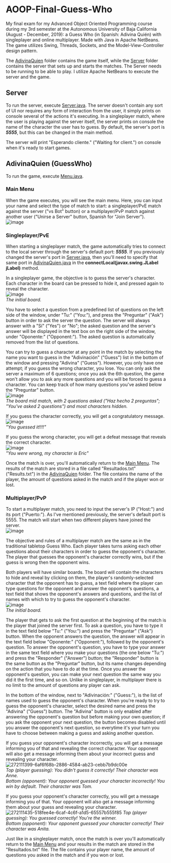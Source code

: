 # AOOP-Final-Guess-Who
My final exam for my Advanced Object Oriented Programming course during my 3rd semester at the Autonomous University of Baja California (August - December, 2019): a Guess Who (in Spanish: Adivina Quién) with singleplayer and online multiplayer. Made with Java in Apache NetBeans. The game utilizes Swing, Threads, Sockets, and the Model-View-Controller design pattern.

The [AdivinaQuien](AdivinaQuien) folder contains the game itself, while the [Server](Server) folder contains the server that sets up and starts the matches. The Server needs to be running to be able to play. I utilize Apache NetBeans to execute the server and the game.

## Server
To run the server, execute [Server.java](Server/src/server/Server.java). The server doesn't contain any sort of UI nor requires any form of interaction from the user, it simply prints on console several of the actions it's executing. In a singleplayer match, where the user is playing against the server itself, the server prints on console the name of the character the user has to guess. By default, the server's port is ***5555***, but this can be changed in the main method.

The server will print "Esperando cliente." ("Waiting for client.") on console when it's ready to start games.

## AdivinaQuien (GuessWho)
To run the game, execute [Menu.java](AdivinaQuien/src/adivinaquien/Menu.java).

### Main Menu
When the game executes, you will see the main menu. Here, you can input your name and select the type of match to start: a singleplayer/PvE match against the server ("vs Bot" button) or a multiplayer/PvP match against another user ("Unirse a Server" button, Spanish for "Join Server").  
![image](https://github.com/mareyna356/AOOP-Final-Guess-Who/assets/116867368/5440147d-c59e-4a89-bce7-c8bda5af2251)

### Singleplayer/PvE
When starting a singleplayer match, the game automatically tries to connect to the local server through the server's default port: ***5555***. If you previously changed the server's port in [Server.java](Server/src/server/Server.java), then you'll need to specify that same port in [AdivinaQuien.java](AdivinaQuien/src/adivinaquien/AdivinaQuien.java) in the **connectLocal(javax.swing.JLabel jLabel)** method.

In a singleplayer game, the objective is to guess the server's character. Each character in the board can be pressed to hide it, and pressed again to reveal the character.  
![image](https://github.com/mareyna356/AOOP-Final-Guess-Who/assets/116867368/ebd22749-9c88-4a7d-9d0a-6fa48a120331)  
_The initial board._

You have to select a question from a predefined list of questions on the left side of the window, under "Tu:" ("You:"), and press the "Preguntar" ("Ask") button in order to ask the server the question. The server will always answer with a "Sí" ("Yes") or "No"; the asked question and the server's answer will be displayed in the text box on the right side of the window, under "Oponente:" ("Opponent:"). The asked question is automatically removed from the list of questions.

You can try to guess a character at any point in the match by selecting the name you want to guess in the "Adivinación" ("Guess") list in the bottom of the window and pressing "Adivina" ("Guess"). However, you only have one attempt; if you guess the wrong character, you lose. You can only ask the server a maximum of 6 questions; once you ask the 6th question, the game won't allow you to ask any more questions and you will be forced to guess a character. You can keep track of how many questions you've asked below the "Preguntar" button.  
![image](https://github.com/mareyna356/AOOP-Final-Guess-Who/assets/116867368/61b65789-6a6e-4b20-ab70-c16d7d2120a2)  
_The board mid match, with 2 questions asked ("Haz hecho 2 preguntas"; "You've asked 2 questions") and most characters hidden._

If you guess the character correctly, you will get a congratulatory message.  
![image](https://github.com/mareyna356/AOOP-Final-Guess-Who/assets/116867368/9e1833d3-7802-4671-b5c6-40d5b1b96d31)  
_"You guessed it!!!!"_

If you guess the wrong character, you will get a defeat message that reveals the correct character.  
![image](https://github.com/mareyna356/AOOP-Final-Guess-Who/assets/116867368/99cac891-a08c-4ed3-a05b-4775c13f5a02)  
_"You were wrong, my character is Eric"_

Once the match is over, you'll automatically return to the [Main Menu](#main-menu). The results of the match are stored in a file called "Resultados.txt" ("Results.txt") in the [AdivinaQuien](AdivinaQuien) folder. The file contains the name of the player, the amount of questions asked in the match and if the player won or lost.

### Multiplayer/PvP
To start a multiplayer match, you need to input the server's IP ("Host:") and its port ("Puerto:"). As I've mentioned previously, the server's default port is 5555. The match will start when two different players have joined the server.  
![image](https://github.com/mareyna356/AOOP-Final-Guess-Who/assets/116867368/f951baf2-8195-4781-b55b-481380b018d9)

The objective and rules of a multiplayer match are the same as in the traditional tabletop Guess Who. Each player takes turns asking each other questions about their characters in order to guess the opponent's character. The player that guesses the opponent's character correctly wins, but if the guess is wrong then the opponent wins.

Both players will have similar boards. The board will contain the characters to hide and reveal by clicking on them, the player's randomly-selected character that the opponent has to guess, a text field where the player can type questions for the opponent and answer the opponent's questions, a text field that shows the opponent's answers and questions, and the list of names with which to try to guess the opponent's character.  
![image](https://github.com/mareyna356/AOOP-Final-Guess-Who/assets/116867368/22f8337f-fa27-447a-98c1-2aba72565857)  
_The initial board._

The player that gets to ask the first question at the beginning of the match is the player that joined the server first. To ask a question, you have to type it in the text field below "Tu:" ("You:") and press the "Preguntar" ("Ask") button. When the opponent answers the question, the answer will appear in the text field below "Oponente:" ("Opponent:"), followed by the opponent's question. To answer the opponent's question, you have to type your answer in the same text field where you make your questions (the one below "Tu:") and press the "Responder" ("Answer") button; the "Responder" button is the same button as the "Preguntar" button, but its name changes depending on the action that you have to do at the time. Once you answer the opponent's question, you can make your next question the same way you did it the first time, and so on. Unlike in singleplayer, in multiplayer there is no limit to the amount of questions any player can ask.

In the bottom of the window, next to "Adivinación:" ("Guess:"), is the list of names used to guess the opponent's character. When you're ready to try to guess the opponent's character, select the desired name and press the "Adivina" ("Guess") button. The "Adivina" button is only enabled after answering the opponent's question but before making your own question; if you ask the opponent your next question, the button becomes disabled until you answer the opponent's next question, so everytime it's your turn you have to choose between making a guess and asking another question.

If you guess your opponent's character incorrectly, you will get a message informing you of that and revealing the correct character. Your opponent will also get a message informing them about your incorrect guess and revealing your character.  
![272111399-6af6f68b-2886-4584-ab23-cebb7b9dc00e](https://github.com/mareyna356/AOOP-Final-Guess-Who/assets/116867368/0a65276c-5c3e-4323-84df-cdde04999308)  
_Top (player guessing): You didn't guess it correctly! Their character was Anne._  
_Bottom (opponent): Your opponent guessed your character incorrectly! You win by default. Their character was Tom._

If you guess your opponent's character correctly, you will get a message informing you of that. Your opponent will also get a message informing them about your guess and revealing your character.  
![272111435-518fee4e-6caf-4c6f-a1d5-65557b555f85](https://github.com/mareyna356/AOOP-Final-Guess-Who/assets/116867368/a1bc77d0-eada-4736-aa90-d2b76c5c37dd)
_Top (player guessing): You guessed correctly! You're the winner._  
_Bottom (opponent): Your opponent guessed your character correctly! Their character was Anita._

Just like in a singleplayer match, once the match is over you'll automatically return to the [Main Menu](#main-menu) and your results in the match are stored in the "Resultados.txt" file. The file contains your player name, the amount of questions you asked in the match and if you won or lost.
